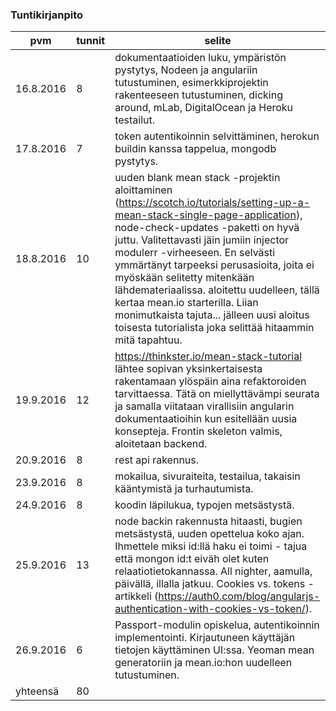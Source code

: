 


### Tuntikirjanpito
|pvm|tunnit|selite|
|-|-|-|
|16.8.2016|8|dokumentaatioiden luku, ympäristön pystytys, Nodeen ja angulariin tutustuminen, esimerkkiprojektin rakenteeseen tutustuminen, dicking around, mLab, DigitalOcean ja Heroku testailut.
|17.8.2016|7|token autentikoinnin selvittäminen, herokun buildin kanssa tappelua, mongodb pystytys.
|18.8.2016|10|uuden blank mean stack -projektin aloittaminen (https://scotch.io/tutorials/setting-up-a-mean-stack-single-page-application), node-check-updates -paketti on hyvä juttu. Valitettavasti jäin jumiin injector modulerr -virheeseen. En selvästi ymmärtänyt tarpeeksi perusasioita, joita ei myöskään selitetty mitenkään lähdemateriaalissa. aloitettu uudelleen, tällä kertaa mean.io starterilla. Liian monimutkaista tajuta... jälleen uusi aloitus toisesta tutorialista joka selittää hitaammin mitä tapahtuu.
|19.9.2016|12|https://thinkster.io/mean-stack-tutorial lähtee sopivan yksinkertaisesta rakentamaan ylöspäin aina refaktoroiden tarvittaessa. Tätä on miellyttävämpi seurata ja samalla viitataan virallisiin angularin dokumentaatioihin kun esitellään uusia konsepteja. Frontin skeleton valmis, aloitetaan backend.
|20.9.2016|8|rest api rakennus.
|23.9.2016|8|mokailua, sivuraiteita, testailua, takaisin kääntymistä ja turhautumista.
|24.9.2016|8|koodin läpilukua, typojen metsästystä.
|25.9.2016|13|node backin rakennusta hitaasti, bugien metsästystä, uuden opettelua koko ajan. Ihmettele miksi id:llä haku ei toimi - tajua että mongon id:t eiväh olet kuten relaatiotietokannassa. All nighter, aamulla, päivällä, illalla jatkuu. Cookies vs. tokens -artikkeli (https://auth0.com/blog/angularjs-authentication-with-cookies-vs-token/).
|26.9.2016|6|Passport-modulin opiskelua, autentikoinnin implementointi. Kirjautuneen käyttäjän tietojen käyttäminen UI:ssa. Yeoman mean generatoriin ja mean.io:hon uudelleen tutustuminen.
|yhteensä|80||
